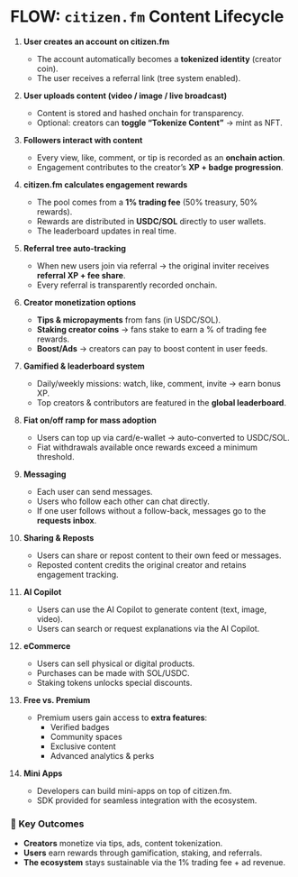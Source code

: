 # FLOW: `citizen.fm` Content Lifecycle

1. **User creates an account on citizen.fm**

   * The account automatically becomes a **tokenized identity** (creator coin).
   * The user receives a referral link (tree system enabled).

2. **User uploads content (video / image / live broadcast)**

   * Content is stored and hashed onchain for transparency.
   * Optional: creators can **toggle “Tokenize Content”** → mint as NFT.

3. **Followers interact with content**

   * Every view, like, comment, or tip is recorded as an **onchain action**.
   * Engagement contributes to the creator’s **XP + badge progression**.

4. **citizen.fm calculates engagement rewards**

   * The pool comes from a **1% trading fee** (50% treasury, 50% rewards).
   * Rewards are distributed in **USDC/SOL** directly to user wallets.
   * The leaderboard updates in real time.

5. **Referral tree auto-tracking**

   * When new users join via referral → the original inviter receives **referral XP + fee share**.
   * Every referral is transparently recorded onchain.

6. **Creator monetization options**

   * **Tips & micropayments** from fans (in USDC/SOL).
   * **Staking creator coins** → fans stake to earn a % of trading fee rewards.
   * **Boost/Ads** → creators can pay to boost content in user feeds.

7. **Gamified & leaderboard system**

   * Daily/weekly missions: watch, like, comment, invite → earn bonus XP.
   * Top creators & contributors are featured in the **global leaderboard**.

8. **Fiat on/off ramp for mass adoption**

   * Users can top up via card/e-wallet → auto-converted to USDC/SOL.
   * Fiat withdrawals available once rewards exceed a minimum threshold.

9. **Messaging**

   * Each user can send messages.
   * Users who follow each other can chat directly.
   * If one user follows without a follow-back, messages go to the **requests inbox**.

10. **Sharing & Reposts**

    * Users can share or repost content to their own feed or messages.
    * Reposted content credits the original creator and retains engagement tracking.

11. **AI Copilot**
  
    * Users can use the AI Copilot to generate content (text, image, video).
    * Users can search or request explanations via the AI Copilot.

12. **eCommerce**

    * Users can sell physical or digital products.
    * Purchases can be made with SOL/USDC.
    * Staking tokens unlocks special discounts.

13. **Free vs. Premium**
  
    * Premium users gain access to **extra features**:
      * Verified badges
      * Community spaces
      * Exclusive content
      * Advanced analytics & perks

14. **Mini Apps**
      
      * Developers can build mini-apps on top of citizen.fm.
      * SDK provided for seamless integration with the ecosystem.

### 🎯 Key Outcomes

* **Creators** monetize via tips, ads, content tokenization.
* **Users** earn rewards through gamification, staking, and referrals.
* **The ecosystem** stays sustainable via the 1% trading fee + ad revenue.
